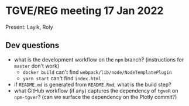 # TGVE/REG meeting 17 Jan 2022

Present: Layik, Roly

## Dev questions

- what is the development workflow on the `npm` branch? (instructions for `master` don't work)
  - `docker build` can't find `webpack/lib/node/NodeTemplatePlugin`
  - `yarn start` can't find `index.html`
- if `README.md` is generated from `README.Rmd`, what is the build step?
- what GitHub workflow (if any) captures the dependency of `tgveR` on `npm-tgver`? (can we surface the dependency on the Plotly commit?)
